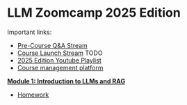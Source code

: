 # LLM Zoomcamp 2025 Edition

Important links:

- [Pre-Course Q&A Stream](https://www.youtube.com/watch?v=YuxVHZ88hfg&list=PL3MmuxUbc_hKiIVNf7DeEt_tGjypOYtKV)
- [Course Launch Stream]() TODO
- [2025 Edition Youtube Playlist](https://www.youtube.com/playlist?list=PL3MmuxUbc_hIoBpuc900htYF4uhEAbaT-)
- [Course management platform](https://courses.datatalks.club/llm-zoomcamp-2025/)


[**Module 1: Introduction to LLMs and RAG**](01-intro)

* [Homework](01-intro/homework.md)


